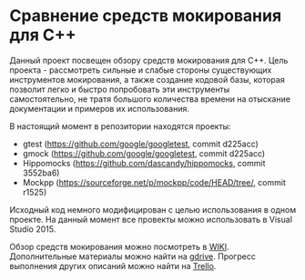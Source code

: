 # Сравнение средств мокирования для C++

Данный проект посвещен обзору средств мокирования для C++. Цель проекта - рассмотреть сильные и слабые стороны существующих инструментов мокирования, а также создание кодовой базы, которая позволит легко и быстро попробовать эти инструменты самостоятельно, не тратя большого количества времени на отыскание документации и примеров их использования.

В настоящий момент в репозитории находятся проекты:
* gtest (https://github.com/google/googletest, commit d225acc)
* gmock (https://github.com/google/googletest, commit d225acc)
* Hippomocks (https://github.com/dascandy/hippomocks, commit 3552ba6)
* Mockpp (https://sourceforge.net/p/mockpp/code/HEAD/tree/, commit r1525)

Исходный код немного модифицирован с целью использования в одном проекте. На данный момент все провекты можно использовать в Visual Studio 2015. 

Обзор средств мокирования можно посмотреть в [WIKI](https://github.com/gomons/CppMockCmp/wiki). Дополнительные материалы можно найти на [gdrive](https://drive.google.com/folderview?id=0B_pE3VcmHPHRc2N4OWVWcE5NNnc&usp=sharing). Прогресс выполнения других описаний можно найти на [Trello](https://trello.com/b/bmVGMtGx/corehard-cppmack).

